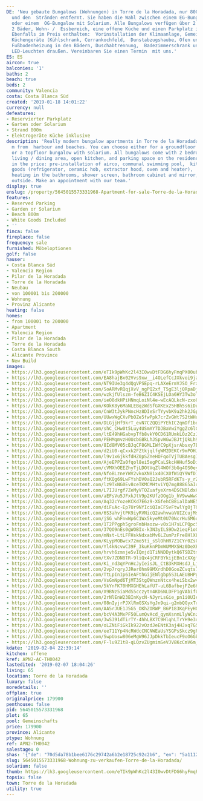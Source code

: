 ```yaml
---
DE: 'Neu gebaute Bungalows (Wohnungen) in Torre de la Horadada, nur 800 m vom Hafen
  und den  Stränden entfernt. Sie haben die Wahl zwischen einem EG-Bungalow mit Garten
  oder einem  OG-Bungalow mit Solarium. Alle Bungalows verfügen über 2 Schlafzimmer,
  2 Bäder, Wohn- /  Essbereich, eine offene Küche und einen Parkplatz in der Residenz.
  Ebenfalls im Preis enthalten:  Vorinstallation der Klimaanlage, Gemeinschaftspool,
  Küchengeräte (Kühlschrank, Cerrankochfeld,  Dunstabzugshaube, Ofen und Heizkörper),
  Fußbodenheizung in den Bädern, Duschabtrennung,  Badezimmerschrank und Spiegel sowie
  LED-Leuchten draußen. Vereinbaren Sie einen Termin  mit uns.'
ES: ES
aircon: true
balconies: '1'
baths: 2
beach: true
beds: 2
community: Valencia
costa: Costa Blanca Süd
created: '2019-01-18 14:01:22'
currency: null
defeatures:
- Reservierter Parkplatz
- Garten oder Solarium
- Strand 800m
- Elektrogeräte Küche inklusive
description: 'Really modern bungalow apartments in Torre de la Horadada, only 800
  m from  harbour and beaches. You can choose either for a groundfloor bungalow with  garden,
  or a topfloor bungalow with solarium. All bungalows come with 2 bedrooms,  2 bathrooms,
  living / dining area, open kitchen, and parking space on the residence.  Also included
  in the price: pre-installation of airco, communal swimming pool,  kitchen white
  goods (refrigerator, ceramic hob, extractor hood, oven and heater),  underfloor
  heating in the bathrooms, shower screen, bathroom cabinet and mirror,  and led lights
  outside. Make an appointment with our team.'
display: true
enslug: /property/5645015573331968-Apartment-for-sale-Torre-de-la-Horadada/
features:
- Reserved Parking
- Garden or Solarium
- Beach 800m
- White Goods Included
- ''
finca: false
fireplace: false
frequency: sale
furnished: Möbeloptionen
golf: false
hauser:
- Costa Blanca Süd
- Valencia Region
- Pilar de la Horadada
- Torre de la Horadada
- Neubau
- von 100001 bis 200000
- Wohnung
- Provinz Alicante
heating: false
homes:
- from 100001 to 200000
- Apartment
- Valencia Region
- Pilar de la Horadada
- Torre de la Horadada
- Costa Blanca South
- Alicante Province
- New Build
images:
- https://lh3.googleusercontent.com/eTIk9pWhKc2l43I0wvDtFDG6hyFmqPX00ub1HOJc1e8ZfaU8BXuShlh1RX2VGPc3fEuGhoP0WdX1Wl3l4sc=w640-rj-e30-l100
- https://lh3.googleusercontent.com/EA8hajBx02Vvs9xw__i4OLefCcJXkvoi9jatlqWDxFc424ZT3wDzXRHZeowEIv6ehrq5NG8QxJp92OgIMM4=w640-rj-e30-l100
- https://lh3.googleusercontent.com/NT9IUe3g4dQgVPSEpq-rLAXeErmVJSO_FrxDK6YsjQHokJJtdq8ioJcXzX3QhUhJrRrTthmhGlzfLNdUhfxV=w640-rj-e30-l100
- https://lh3.googleusercontent.com/SoARMvRQqjXvV_ngPQ2xf_T5gE3ljQRpaDjHWzos5pQxCoerCCeV_ZRFoPU2dr8OFRwwpRx1huRuDBOpArI=w640-rj-e30-l100
- https://lh3.googleusercontent.com/wzkjfUlszm-feB6ZIC4KSEjLOa6HY3Tw3oTKyPsgecsn3TeZDiR-rkyBvH6DgiLRYRTD2ps4brCUT58j29T1=w640-rj-e30-l100
- https://lh3.googleusercontent.com/ieO8dkHPiHNmqLoiNl4e-wEcAQLkcN-zxo03uar8vyFyduw4zX80i58qPlA3CfmUYHE-mmyhPUgL293g8nzH=w640-rj-e30-l100
- https://lh3.googleusercontent.com/KOkK8y6MaNLEBqzWdSfGXKEx25HBh5s6iDuAObVs6JwDJwvWYDBUwzeuU94uBn8yPWThD4y4DeR1oF5axQ1k=w640-rj-e30-l100
- https://lh3.googleusercontent.com/CnW3tJykPNncHz8DIeSrTYyvbK9a2hk2JGphhySKig9bjfS5UVTTy0DORjIobsyMx5DV7CgEjNThM64K4Km-vw=w640-rj-e30-l100
- https://lh3.googleusercontent.com/UUwxWgCXvPbOZe5fwPpk7crZvGWt7S2tWHufUDJ4ZpEnVGZWP8v4515UDWiPb7L2pbdJ_y0-kJbE4NFWDdOfiA=w640-rj-e30-l100
- https://lh3.googleusercontent.com/DLGjjHf9krT_evN7CZQQiPYEhIC2qmDf1bdlWgnvvLRfpPPf8R0HQium95RrHCiOavSc-jDYoq3Epn9wZ-_2=w640-rj-e30-l100
- https://lh3.googleusercontent.com/shC_CHw0t5Luy4USmXY7DJBaVwiYggZc6lG2DK8YBqnfFFNvgnDyBR7064PlC0bQVouCibd9van7GT0qHpwF3w=w640-rj-e30-l100
- https://lh3.googleusercontent.com/ltE49hHGabvpTfb8vkY0CD61RUmkLOz2CzJFjr91nyJQcYMx7XfKWW8R-dryV8SDCZRnrXmUFwcB7xjaHUk=w640-rj-e30-l100
- https://lh3.googleusercontent.com/PEHMqmvzH0UcbGBkLhJSpvWGwJBJtjQkLh95KLSZc5gN2f8M0srIfCxfHH4xiVfbZeLVAdeu9ewZsKOkWdIi=w640-rj-e30-l100
- https://lh3.googleusercontent.com/8Id8MV05cBJqCF8GMLIWfC9pXjsrAbsxy7BD_AukgOBBt2BGGJ-67SzzFqhfY3k4GQ0W5ZbS49sQfYBj5gcM=w640-rj-e30-l100
- https://lh3.googleusercontent.com/d2iU0-qCxxk2FZtkjqlfgWM2DEKCr9mPOHJRZ_-Gqrr8OO8GJnhzQFPzZ161FCcjVecLLiu_nkB-X9JRoIft=w640-rj-e30-l100
- https://lh3.googleusercontent.com/l9v1x6jkkfdHZ0pSZYeHOFqoTVjTUBAesgIpOi01f3_BHLqhAYcporoCB1Txbwy0oi7GtaTHVmkrC1p4em_f=w640-rj-e30-l100
- https://lh3.googleusercontent.com/AjeEPPZa0fqol8ei5egPCaLSkcHHHuf5oDiyan5rR-ozHXZpGEEZZ9MBNtRanJL0N0P0ft0ImbqmtN54vse7=w640-rj-e30-l100
- https://lh3.googleusercontent.com/cVMXhOEEZhyTjLDOtVqZl4WOf3bGg4OS0eyrDvXNnN27sMbnnHPEcsor__iPiTcaxJjm_XXVaDztgZPsys__=w640-rj-e30-l100
- https://lh3.googleusercontent.com/NfoBLzneYWV2vkoXN81x40CX0fWiQY9WfD1RefNDGaCys4kZ3kcZnu2eh1Izh27vNC5JSftILNs6sqcLFpC-=w640-rj-e30-l100
- https://lh3.googleusercontent.com/ftKQg69LwFYshDV0aQ2JubR5RFdKTs-y_rZtt4Kuj6vC5QD-s_tnNdkzWTfnuxfgRlZxpdb6COK1JQ_--j0=w640-rj-e30-l100
- https://lh3.googleusercontent.com/lz9TxNG0Ev8ceTKMCMHtviYQ7mg88865aIos0WuNAoDAbMxIuFzmcHaTXPziF6eTWB57RQmdCzpDY2Y9n7GIww=w640-rj-e30-l100
- https://lh3.googleusercontent.com/L7IJUrgf7ZeMyVTOZuafyeXrn4DSCNBldxKI8Owq4VbJCD5pNGIRM4XFUr1pMCS7fzzby7ryvnf0eEjOsY0e=w640-rj-e30-l100
- https://lh3.googleusercontent.com/aEFsVu5JFxkJtV9p2KUfzOOg1b_hV9wwWwXxk4HCCytOkl99m6KYYQBDoAZNqhWX2b1jYSVOqbFXng3he90=w640-rj-e30-l100
- https://lh3.googleusercontent.com/Aq32cYozeKCKd7E6z9-XGfehCB8ialDaNE5txp-_0Linh2WfrDcLcyWTMOybBXx0xeFoAJUfTgIDeyjzI1qn=w640-rj-e30-l100
- https://lh3.googleusercontent.com/diFuAc-Ep7Ur9NYIciQIaCFSvFtwlYgOjTGhQL7K7PLXOjpNQ0Zxnq0FyshWcPWi0zaADabFm0xWApfMchHp-g=w640-rj-e30-l100
- https://lh3.googleusercontent.com/6S3ahvjtPK9iyRVNicQ2awhvwaVUIZcujMsYRx-9bOeLbgqmATHw69QSaRVH2Jyvd15rwydUdvXVY_Nh6ek=w640-rj-e30-l100
- https://lh3.googleusercontent.com/jSG_whFnwWp6C1Wx5kyeMt0U70NcrHuSM6okIDjUC988CV_tmUnyCk3NDexOHVSWyyTDAzXzcbc10k88R8mnig=w640-rj-e30-l100
- https://lh3.googleusercontent.com/1T2PPgph5groFmbHaozw-v0x1H7sLCPQpcSQhcKTsUD-Gmtpvmfxxd6-C4eRwClGKfapflMESwTc8duaV1DM=w640-rj-e30-l100
- https://lh3.googleusercontent.com/37QO9nEs0gWOBIx-k3N3yILS9Dw2ieqF1oO6yMboS3VOuphzA2FqFAIk0E9T-ONmgPIYPZEipMk9erLvbJFf=w640-rj-e30-l100
- https://lh3.googleusercontent.com/mNst-LtLFFHskNdxabMv6LZumPzFre8HlXL0GGJ_ZhUmG93axPyorGdChg1gUqy4g_qP-hHQe9nrVA9zx38=w640-rj-e30-l100
- https://lh3.googleusercontent.com/KLypMOBwcx72mo5ti_sSlOhHR7Z1CYr0ZsGxZnF5KSeUK-V_ZXBd1g5YTQruBiOJrmm2_CJGjifbGOKpMVs=w640-rj-e30-l100
- https://lh3.googleusercontent.com/Yl4kNcvwC39F_3kuKknPDmWUMMXSHz0DeXPLKtkrwOkZsttp9xgopWuJyfEc_QCHwd-DQ6TGY-iNWBaP5SH8=w640-rj-e30-l100
- https://lh3.googleusercontent.com/hrvh6zmnje5vIQmjd1TiNNDDytkQ6TSDZtmLXqrnLyX45TFc-QSFqxbEIWMZd6fvvVuf5lnVV2aaXUPWt_ZF=w640-rj-e30-l100
- https://lh3.googleusercontent.com/tXv7ZDN8TR-9liQx4jCRFBYkijEBn1cXXgfbplQ-LnvNRLLLgSIXlzuy0oSQcNgS1_IhyWYjzxlKPj3CMkY=w640-rj-e30-l100
- https://lh3.googleusercontent.com/Ki_nd3qYPnHcJyIeisJL_CtB3kMXHsdJ_Lj2TMmtCzML_jtRhPvwDgidFliYDvWdp9H4IaisikK83WZeeDtAHg=w640-rj-e30-l100
- https://lh3.googleusercontent.com/2vp7rqryJJRer0hm99MXrdhD0GooZCvqts7jhrGCGa1KcuxHubpFAkvzwmnJrgWH-JEQE1uAsQGc-vdzehGA=w640-rj-e30-l100
- https://lh3.googleusercontent.com/TtLpInIp6IeAFthGijENlgbp5S3LAEUBHPgKdey_HBhwt9B-OGIsX7cHYO3ShVkBjzQ4J6cvr4kxuZSRXS8s=w640-rj-e30-l100
- https://lh3.googleusercontent.com/VsGmNpd6TjMT3StgQWnznNtcx4heiSbx2wvmOlYUyMZwoaQHJLvt-LBIJICpmVVL0vtuhL_xGYofl5yR5EUx=w640-rj-e30-l100
- https://lh3.googleusercontent.com/5kYnFK70HMXGHEhLafU7-uL6BafbejFZe6HHC0mP_PNJp-GFMUOYU40Vl30fBEk9_SHARAe5Jr2daiavmQ6g3Q=w640-rj-e30-l100
- https://lh3.googleusercontent.com/X9BNz5iaMdS5cczytn4KD6NLDFP1gVAbifULVcJw6S0aDyIpB6dppuXH5EMPUottfwcIRoN0wNyLQ11bDokC=w640-rj-e30-l100
- https://lh3.googleusercontent.com/2rNlEnW23BInKycN-NJyrLsGie_pn1i0UIeZ_SgAME5DSQCZxMv5gpumFe9uv4Ul9_58N1vNndDwpprvkdW_bg=w640-rj-e30-l100
- https://lh3.googleusercontent.com/08nIyjrPJXlRmGSXsYgJn9qi-g2mbQGyxTrhjNum0BqbEOz48dUtKJZO1PEEvmcrBgLB0JhtxrpmJvgLkMWT=w640-rj-e30-l100
- https://lh3.googleusercontent.com/AA5rJUE1J5G5_OKhZORWP_B6P183KqPEyHQzELnNrDg4XKxdcwT6G2gNxr1O_wICVzzT2LzZhpZnuEGdyZW8=w640-rj-e30-l100
- https://lh3.googleusercontent.com/bcV4A3MxPF50LumQvAcd_qymXsnmLlyWCnzVLm2GXNmQuVO5MMRVSodBOOTv4JVaC6Rjxc8Q0R6FT7Ozi3MT=w640-rj-e30-l100
- https://lh3.googleusercontent.com/3wS391dTirTY-4hhLBX7C9HlqhLTrYH9e3dgygCzbZreFngZvdGWRxZEmEaF952nW3s_1amBPNI9Y2a5OXw=w640-rj-e30-l100
- https://lh3.googleusercontent.com/oLZNiFiGkIk922vOzdJeENtK3aj4HJxq7GSIZKFhmQQxwbvn38t2Zv1peeLt2JE_KRw9Zu1PMUjNsR_52kVK=w640-rj-e30-l100
- https://lh3.googleusercontent.com/ee711Yp4NcRWdcCNCNWEaUsYSGPsSkcz9gRAhXuaqhJRwVHsxEj6mcO3Z7hU9u0OCT27BGDga4PTTYW8LBRWSQ=w640-rj-e30-l100
- https://lh3.googleusercontent.com/SwpUosw806eMgW96JJpDkkTbIeucF9oO6GbS1FgvmYAeez-kZu0dVAF9aPP700UNTIsUr560SAJBWcmQF5M=w640-rj-e30-l100
- https://lh3.googleusercontent.com/F-lu9Z1t8-qLQzvZUgmimSeVJV8KcCmV6m_KzzC0-vThvZtMu5wXUI9hybw3r0_8L8LoxoJ_D1HCGgpT5D9Z=w640-rj-e30-l100
kdate: '2019-02-04 22:39:14'
kitchen: offene
kref: APN2-AC-TH0042
lastedited: '2019-02-07 18:04:26'
living: 65
location: Torre de la Horadada
luxury: false
moredetails: ''
offplan: true
originalprice: 179900
penthouse: false
pid: 5645015573331968
plot: 65
pool: Gemeinschafts
price: 179900
province: Alicante
ptype: Wohnung
ref: APN2-TH0042
salestage: 0
shas: '{"de": "70d5da78b1bee6176c29742a6b2e18725c92c2b6", "en": "5a1112110f859765584b6d2aad4638eb8bff37c1"}'
slug: 5645015573331968-Wohnung-zu-verkaufen-Torre-de-la-Horadada/
solarium: false
thumb: https://lh3.googleusercontent.com/eTIk9pWhKc2l43I0wvDtFDG6hyFmqPX00ub1HOJc1e8ZfaU8BXuShlh1RX2VGPc3fEuGhoP0WdX1Wl3l4sc=w400-h240-n-rj-e30-l100
topsix: false
town: Torre de la Horadada
utility: true
---
```


